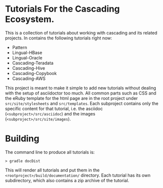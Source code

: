 # Tutorials For the Cascading Ecosystem.

This is a collection of tutorials about working with cascading and its related
projects. In contains the following tutorials right now:

* Pattern
* Lingual-HBase
* Lingual-Oracle
* Cascading-Teradata
* Cascading-Hive
* Cascading-Copybook
* Cascading-AWS

This project is meant to make it simple to add new tutorials without dealing
with the setup of asciidoctor too much. All common parts such as CSS and the
eRuby template for the html page are in the root project under
`src/site/stylesheets` and `src/templates`. Each subproject contains only
the specific content for that tutorial, i.e. the asciidoc
(`<subproject>/src/asciidoc`) and the images (`<subproject>/src/site/images`).

# Building

The command line to produce all tutorials is:

    > gradle docDist

This will render all tutorials and put them in the
`<rootproject>/build/documentation/` directory. Each tutorial has its own
subdirectory, which also contains a zip archive of the tutorial.
